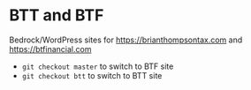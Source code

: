 # BTT and BTF

Bedrock/WordPress sites for https://brianthompsontax.com and https://btfinancial.com

- `git checkout master` to switch to BTF site
- `git checkout btt` to switch to BTT site
